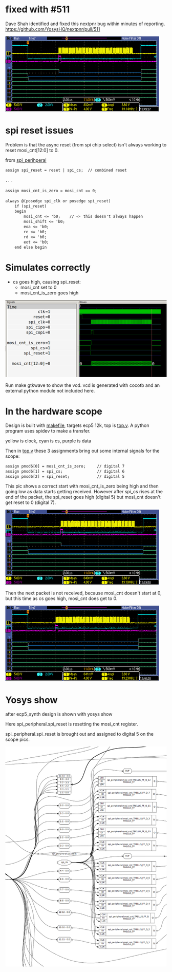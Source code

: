 # fixed with #511

Dave Shah identified and fixed this nextpnr bug within minutes of reporting. https://github.com/YosysHQ/nextpnr/pull/511

![fixed](pics/fixed.png)

# spi reset issues

Problem is that the async reset (from spi chip select) isn't always working to reset mosi_cnt[12:0] to 0.

from [spi_perihperal](spi_peripheral.v)

    assign spi_reset = reset | spi_cs;  // combined reset

    ...

    assign mosi_cnt_is_zero = mosi_cnt == 0;

    always @(posedge spi_clk or posedge spi_reset)
        if (spi_reset)
        begin
            mosi_cnt <= 'b0;    // <- this doesn't always happen
            mosi_shift <= 'b0;
            eoa <= 'b0;
            re <= 'b0;
            rd <= 'b0;
            eot <= 'b0;
        end else begin


# Simulates correctly

* cs goes high, causing spi_reset:
    * mosi_cnt set to 0
    * mosi_cnt_is_zero goes high

![simulation](pics/spi-reset-sim.png)

Run make gtkwave to show the vcd. vcd is generated with cocotb and an external python module not included here.

# In the hardware scope

Design is built with [makefile](Makefile), targets ecp5 12k, top is [top.v](top.v).
A python program uses spidev to make a transfer.

yellow is clock, cyan is cs, purple is data

Then in [top.v](top.v) these 3 assignments bring out some internal signals for the scope:

    assign pmod6[0] = mosi_cnt_is_zero;     // digital 7
    assign pmod6[1] = spi_cs;               // digital 6
    assign pmod6[2] = spi_reset;            // digital 5

This pic shows a correct start with mosi_cnt_is_zero being high and then going low as data starts getting received.
However after spi_cs rises at the end of the packet, the spi_reset goes high (digital 5) but mosi_cnt  doesn't get reset to 0 (digital 7).

![no reset](pics/no-reset-scope.png)

Then the next packet is not received, because mosi_cnt doesn't start at 0, but this time as cs goes high, mosi_cnt does get to 0.

![reset](pics/reset-scope.png)

# Yosys show

after ecp5_synth design is shown with yosys show

Here spi_peripheral.spi_reset is resetting the mosi_cnt register.

spi_peripheral.spi_reset is brought out and assigned to digital 5 on the scope pics.

![yosys show](pics/yosys-show.png)

